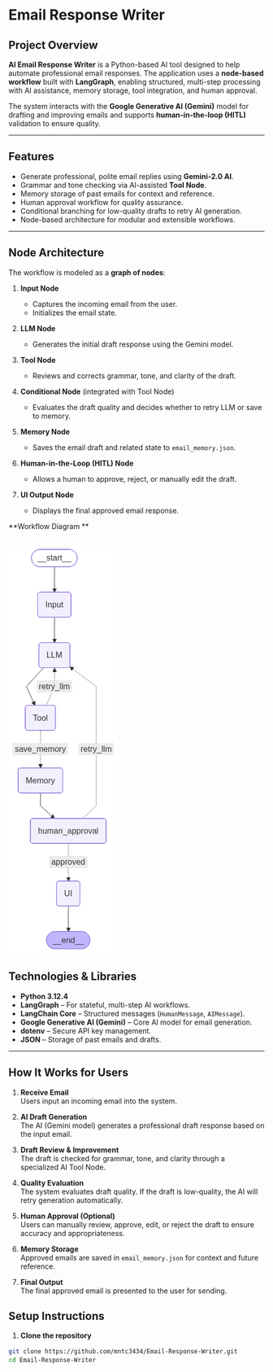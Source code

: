 # Email Response Writer

## Project Overview
**AI Email Response Writer** is a Python-based AI tool designed to help automate professional email responses. The application uses a **node-based workflow** built with **LangGraph**, enabling structured, multi-step processing with AI assistance, memory storage, tool integration, and human approval.

The system interacts with the **Google Generative AI (Gemini)** model for drafting and improving emails and supports **human-in-the-loop (HITL)** validation to ensure quality.

---

## Features
- Generate professional, polite email replies using **Gemini-2.0 AI**.
- Grammar and tone checking via AI-assisted **Tool Node**.
- Memory storage of past emails for context and reference.
- Human approval workflow for quality assurance.
- Conditional branching for low-quality drafts to retry AI generation.
- Node-based architecture for modular and extensible workflows.

---

## Node Architecture

The workflow is modeled as a **graph of nodes**:

1. **Input Node**
   - Captures the incoming email from the user.
   - Initializes the email state.

2. **LLM Node**
   - Generates the initial draft response using the Gemini model.

3. **Tool Node**
   - Reviews and corrects grammar, tone, and clarity of the draft.

4. **Conditional Node** (integrated with Tool Node)
   - Evaluates the draft quality and decides whether to retry LLM or save to memory.

5. **Memory Node**
   - Saves the email draft and related state to `email_memory.json`.

6. **Human-in-the-Loop (HITL) Node**
   - Allows a human to approve, reject, or manually edit the draft.

7. **UI Output Node**
   - Displays the final approved email response.

**Workflow Diagram **

![screenshot](https://github.com/mntc3434/Email-Respons-Writer/blob/main/Screenshot%202025-10-21%20114616.png)
---

## Technologies & Libraries
- **Python 3.12.4**
- **LangGraph** – For stateful, multi-step AI workflows.
- **LangChain Core** – Structured messages (`HumanMessage`, `AIMessage`).
- **Google Generative AI (Gemini)** – Core AI model for email generation.
- **dotenv** – Secure API key management.
- **JSON** – Storage of past emails and drafts.

---

## How It Works for Users
1. **Receive Email**  
   Users input an incoming email into the system.

2. **AI Draft Generation**  
   The AI (Gemini model) generates a professional draft response based on the input email.

3. **Draft Review & Improvement**  
   The draft is checked for grammar, tone, and clarity through a specialized AI Tool Node.

4. **Quality Evaluation**  
   The system evaluates draft quality. If the draft is low-quality, the AI will retry generation automatically.

5. **Human Approval (Optional)**  
   Users can manually review, approve, edit, or reject the draft to ensure accuracy and appropriateness.

6. **Memory Storage**  
   Approved emails are saved in `email_memory.json` for context and future reference.

7. **Final Output**  
   The final approved email is presented to the user for sending.
## Setup Instructions

1. **Clone the repository**
```bash
git clone https://github.com/mntc3434/Email-Response-Writer.git
cd Email-Response-Writer
